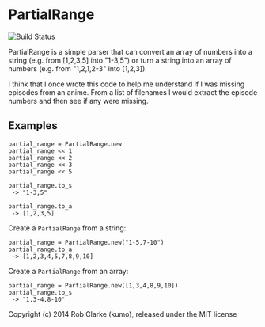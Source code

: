 PartialRange
============

![Build Status](https://travis-ci.org/kumo/partial_range.rb.svg?branch=master)

PartialRange is a simple parser that can convert an array of numbers into a string (e.g. from [1,2,3,5] into "1-3,5") or turn a string into an array of numbers (e.g. from "1,2,1,2-3" into [1,2,3]).

I think that I once wrote this code to help me understand if I was missing episodes from an anime. From a list of filenames I would extract the episode numbers and then see if any were missing.


## Examples

````
partial_range = PartialRange.new
partial_range << 1
partial_range << 2
partial_range << 3
partial_range << 5

partial_range.to_s
 -> "1-3,5"

partial_range.to_a
 -> [1,2,3,5]
````

Create a `PartialRange` from a string:

````
partial_range = PartialRange.new("1-5,7-10")
partial_range.to_a
 -> [1,2,3,4,5,7,8,9,10]
````

Create a `PartialRange` from an array:

````
partial_range = PartialRange.new([1,3,4,8,9,10])
partial_range.to_s
 -> "1,3-4,8-10"
````

Copyright (c) 2014 Rob Clarke (kumo), released under the MIT license
